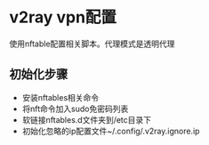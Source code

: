 # v2ray vpn配置

使用nftable配置相关脚本。代理模式是透明代理

## 初始化步骤

- 安装nftables相关命令
- 将nft命令加入sudo免密码列表
- 软链接nftables.d文件夹到/etc目录下
- 初始化忽略的ip配置文件~/.config/.v2ray.ignore.ip

